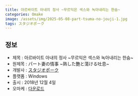 ```yaml
---
title: 아르바이트 아내의 정사 ~무르익은 섹스와 녹아내리는 한숨~
categories: Omake
image: /assets/img/2025-05-08-part-tsuma-no-jouji-1.jpg
tags: スタジオポーク 
---
```


## 정보

* 제목 : 아르바이트 아내의 정사 ~무르익은 섹스와 녹아내리는 한숨~
* 원제목 : パート妻の情事 ~熟した艶と蕩ける吐息~
* 개발사 : [スタジオポーク](/tags/スタジオポーク)
* 플랫폼 : Windows
* 출시 : 2018년 12월 4일
* 오마케 : [다운로드](/assets/omake/part-tsuma-no-jouji.zip)
